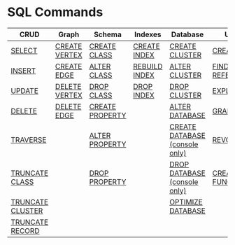# SQL Commands


| CRUD     | Graph | Schema | Indexes | Database | Utility |
|----------|-------|--------|---------|-----------|---------|
| [SELECT](SQL-Query.md) | [CREATE VERTEX](SQL-Create-Vertex.md) | [CREATE CLASS](SQL-Create-Class.md) | [CREATE INDEX](SQL-Create-Index.md)| [CREATE CLUSTER](SQL-Create-Cluster.md) | [CREATE LINK](SQL-Create-Link.md) |
| [INSERT](SQL-Insert.md) | [CREATE EDGE](SQL-Create-Edge.md) |[ALTER CLASS](SQL-Alter-Class.md) |[REBUILD INDEX](SQL-Rebuild-Index.md)  |[ALTER CLUSTER](SQL-Alter-Cluster.md) |[FIND REFERENCES](SQL-Find-References.md) |
| [UPDATE](SQL-Update.md) | [DELETE VERTEX](SQL-Delete-Vertex.md) |[DROP CLASS](SQL-Drop-Class.md) |[DROP INDEX](SQL-Drop-Index.md) | [DROP CLUSTER](SQL-Drop-Cluster.md) | [EXPLAIN](SQL-Explain.md) |
| [DELETE](SQL-Delete.md) | [DELETE EDGE](SQL-Delete-Edge.md) | [CREATE PROPERTY](SQL-Create-Property.md) | | [ALTER DATABASE](SQL-Alter-Database.md)|  [GRANT](SQL-Grant.md) |
| [TRAVERSE](SQL-Traverse.md) | |  [ALTER PROPERTY](SQL-Alter-Property.md) | | [CREATE DATABASE (console only)](Console-Command-Create-Database.md) | [REVOKE](SQL-Revoke.md) |
| [TRUNCATE CLASS](SQL-Truncate-Class.md) | | [DROP PROPERTY](SQL-Drop-Property.md) | | [DROP DATABASE (console only)](Console-Command-Drop-Database.md) |[CREATE FUNCTION](SQL-Create-Function.md)|
| [TRUNCATE CLUSTER](SQL-Truncate-Cluster.md) | | | | [OPTIMIZE DATABASE](SQL-Optimize-Database.md) | |
| [TRUNCATE RECORD](SQL-Truncate-Record.md) | | | | | | |

